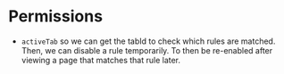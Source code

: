 # Permissions

- `activeTab` so we can get the tabId to check which rules are matched. Then, we can disable a rule temporarily. To then be re-enabled after viewing a page that matches that rule later.
